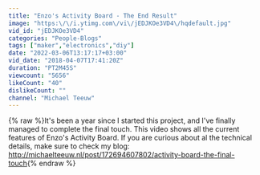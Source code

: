 ```yaml
---
title: "Enzo's Activity Board - The End Result"
image: "https:\/\/i.ytimg.com\/vi\/jEDJKOe3VD4\/hqdefault.jpg"
vid_id: "jEDJKOe3VD4"
categories: "People-Blogs"
tags: ["maker","electronics","diy"]
date: "2022-03-06T13:17:17+03:00"
vid_date: "2018-04-07T17:41:20Z"
duration: "PT2M45S"
viewcount: "5656"
likeCount: "40"
dislikeCount: ""
channel: "Michael Teeuw"
---
```

{% raw %}It's been a year since I started this project, and I've finally managed to complete the final touch. This video shows all the current features of Enzo's Activity Board. If you are curious about al the technical details, make sure to check my blog: <a rel="nofollow" target="blank" href="http://michaelteeuw.nl/post/172694607802/activity-board-the-final-touch">http://michaelteeuw.nl/post/172694607802/activity-board-the-final-touch</a>{% endraw %}
